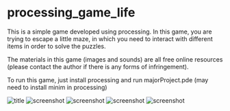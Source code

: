 # processing_game_life
This is a simple game developed using processing. In this game, you are trying to escape a little maze, in which you need to interact with different items in order to solve the puzzles. 

The materials in this game (images and sounds) are all free online resources (please contact the author if there is any forms of infringement). 

To run this game, just install processing and run majorProject.pde (may need to install minim in processing)

![title](https://i.imgur.com/In0v8dy.png)
![screenshot](https://i.imgur.com/bdVsxAT.png)
![screenshot](https://i.imgur.com/rre29li.png)
![screenshot](https://i.imgur.com/vZH0kbL.png)
![screenshot](https://i.imgur.com/uIHUKud.png)
